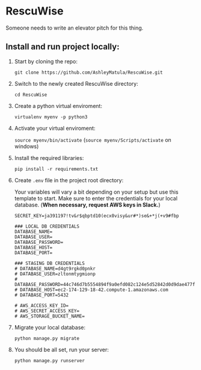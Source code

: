 # RescuWise
Someone needs to write an elevator pitch for this thing.

## Install and run project locally: 

1. Start by cloning the repo:

   `git clone https://github.com/AshleyMatula/RescuWise.git`

2. Switch to the newly created RescuWise directory:

   `cd RescuWise`  

3. Create a python virtual enviroment:

   `virtualenv myenv -p python3`  

4. Activate your virtual enviroment:

   `source myenv/bin/activate` (`source myenv/Scripts/activate` on windows)   

5. Install the required libraries:

   `pip install -r requirements.txt` 

6. Create `.env` file in the project root directory:

   Your variables will vary a bit depending on your setup but use this template to start. Make sure to enter the credentials for your local database. (**When necessary, request AWS keys in Slack.**)

   ```
   SECRET_KEY=ja391197!tv&r$qbptd10(ecx0visy&ur#*)se&+*j(+v9#fbp

   ### LOCAL DB CREDENTIALS
   DATABASE_NAME=
   DATABASE_USER=
   DATABASE_PASSWORD=
   DATABASE_HOST=
   DATABASE_PORT=

   ### STAGING DB CREDENTIALS
   # DATABASE_NAME=d4gt9rgkd0pnkr
   # DATABASE_USER=zltonmtygmionp
   # DATABASE_PASSWORD=44c746d7b5554894f9a0efd082c124e5d52842d0d9dae477f2cc928d6f990dd7
   # DATABASE_HOST=ec2-174-129-18-42.compute-1.amazonaws.com
   # DATABASE_PORT=5432

   # AWS_ACCESS_KEY_ID=
   # AWS_SECRET_ACCESS_KEY=
   # AWS_STORAGE_BUCKET_NAME=
   ```

7. Migrate your local database:

   `python manage.py migrate`

8. You should be all set, run your server:

   `python manage.py runserver`
